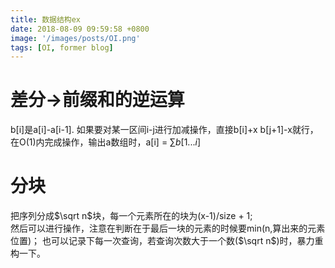 ```yaml
---
title: 数据结构ex
date: 2018-08-09 09:59:58 +0800
image: '/images/posts/OI.png'
tags: [OI, former blog]
---
```


# 差分->前缀和的逆运算
b[i]是a[i]-a[i-1].
如果要对某一区间i-j进行加减操作，直接b[i]+x b[j+1]-x就行，在O(1)内完成操作，输出a数组时，a[i] = $\sum b[1...i]$
# 分块
把序列分成$\sqrt n$块，每一个元素所在的块为(x-1)/size + 1;  
然后可以进行操作，注意在判断在于最后一块的元素的时候要min(n,算出来的元素位置)；
也可以记录下每一次查询，若查询次数大于一个数($\sqrt n$)时，暴力重构一下。